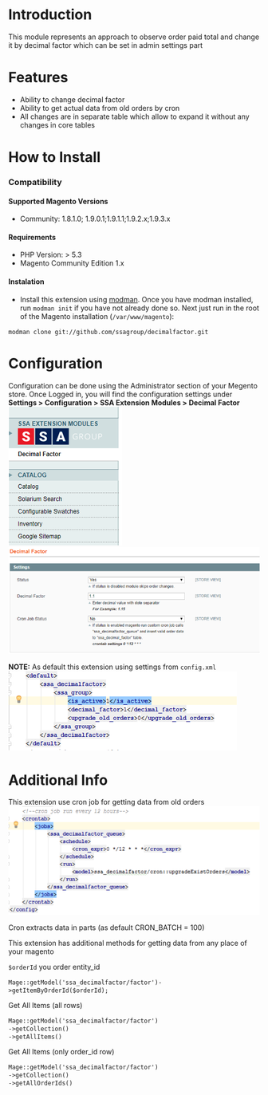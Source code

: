 # Introduction
This module represents an approach to observe order paid total and change it by decimal factor which can be set in admin settings part 
# Features
 - Ability to change decimal factor
 - Ability to get actual data from old orders by cron
 - All changes are in separate table which allow to expand it without any changes in core tables
 
# How to Install 

### Compatibility
#### Supported Magento Versions

 - Community: 1.8.1.0; 1.9.0.1;1.9.1.1;1.9.2.x;1.9.3.x
 
#### Requirements

 - PHP Version: > 5.3
 - Magento Community Edition 1.x
 
#### Instalation

   - Install this extension using [modman](https://github.com/colinmollenhour/modman).
    Once you have modman installed, run `modman init` if you have not already done so.
    Next just run in the root of the Magento installation (`/var/www/magento`):
   
   ```
   modman clone git://github.com/ssagroup/decimalfactor.git
   ```
   
# Configuration

Configuration can be done using the Administrator section of your Megento store. 
Once Logged in, you will find the configuration settings under  **Settings > Configuration > SSA Extension Modules > Decimal Factor**
![Alt text](https://raw.githubusercontent.com/ssagroup/decimalfactor/master/docs/SettingsMenu.png "settings")
![Alt text](https://raw.githubusercontent.com/ssagroup/decimalfactor/master/docs/Settings.png "settings")

**NOTE:** As default this extension using settings from `config.xml` 
![Alt text](https://raw.githubusercontent.com/ssagroup/decimalfactor/master/docs/DefaultSettings.png "settings")

# Additional Info

This extension use cron job for getting data from old orders
![Alt text](https://raw.githubusercontent.com/ssagroup/decimalfactor/master/docs/CronConfigSettings.png "cron settings")

Cron extracts data in parts (as default CRON_BATCH = 100)

This extension has additional methods for getting data from any place of your magento

`$orderId` you order entity_id
```
Mage::getModel('ssa_decimalfactor/factor')->getItemByOrderId($orderId);
```
Get All Items (all rows)
```
Mage::getModel('ssa_decimalfactor/factor')
->getCollection()
->getAllItems()
```
Get All Items (only order_id row)
```
Mage::getModel('ssa_decimalfactor/factor')
->getCollection()
->getAllOrderIds()
```
